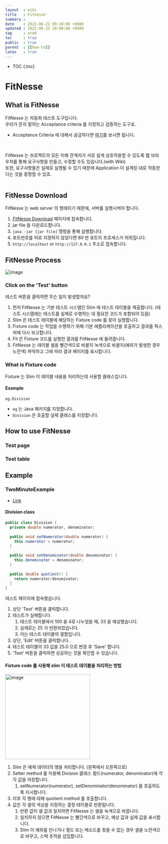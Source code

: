 ```yaml
---
layout  : wiki
title   : Fitnesse
summary :
date    : 2022-06-22 09:30:00 +0900
updated : 2022-06-25 20:00:00 +0900
tag     : atdd
toc     : true
public  : true
parent  : [[how-to]]
latex   : true
---
```

* TOC
{:toc}

# FitNesse

## What is FitNesse
FitNesse 는 자동화 테스트 도구입니다.<br>
우리가 흔히 말하는 Acceptance criteria 를 지정하고 검증하는 도구죠.<br>
- Acceptance Criteria 에 대해서 궁금하다면 [여기](https://currenjin.github.io/wiki/ATDD/#acceptance-criteria)를 보시면 됩니다.<br>

<br>

FitNesse 는 프로젝트의 모든 이해 관계자가 서로 쉽게 상호작용할 수 있도록 웹 브라우저를 통해 요구사항을 만들고, 수정할 수도 있습니다.(with Wiki)<br>
또한, 요구사항들은 실제로 실행될 수 있기 때문에 Application 이 설계된 대로 작동한다는 것을 증명할 수 있죠.<br>
<br>

## FitNesse Download
FitNesse 는 web server 의 형태이기 때문에, 서버를 실행시켜야 합니다.

1. [FitNesse Download](http://fitnesse.org/FitNesseDownload) 페이지에 접속합니다.
2. jar file 을 다운로드합니다.
3. `java -jar [jar file]` 명령을 통해 실행합니다.
4. 포트번호를 따로 지정하지 않았다면 80 번 포트의 프로세스가 띄워집니다.
5. `http://localhost` or `http://127.0.0.1` 주소로 접속합니다.

## FitNesse Process
![image](https://user-images.githubusercontent.com/60500649/175182572-e72dd4cc-5b4c-45fe-9db7-08d5ed986f90.png)

### Click on the 'Test' button
테스트 버튼을 클릭하면 무슨 일이 발생할까요?

1. 먼저 FitNesse 는 기본 테스트 시스템인 Slim 에 테스트 테이블을 제출합니다. (테스트 시스템에는 테스트를 실제로 수행하는 데 필요한 코드가 포함되어 있음)
2. Slim 은 테스트 테이블에 해당하는 Fixture code 를 찾아 실행합니다.
3. Fixture code 는 작업을 수행하기 위해 기본 애플리케이션을 호출하고 결과를 픽스처에 다시 보고합니다.
4. Fit 은 Fixture 코드를 실행한 결과를 FitNesse 에 돌려줍니다.
5. FitNesse 는 테이블 셀을 빨간색으로 바꿀지 녹색으로 바꿀지(예외가 발생한 경우 노란색) 파악하고 그에 따라 결과 페이지를 표시합니다.

### What is Fixture code
Fixture 는 Slim 이 테이블 내용을 처리하는데 사용할 클래스입니다.<br>

#### Example
`eg.Division`
- `eg` 는 Java 패키지를 지정합니다.
- `Division` 은 호출할 실제 클래스를 지정합니다.


## How to use FitNesse
### Test page
### Test table

## Example
### TwoMinuteExample
- [Link](http://localhost/FitNesse.UserGuide.TwoMinuteExample)

#### Division class

```java
public class Division {
  private double numerator, denominator;
  
  public void setNumerator(double numerator) {
    this.numerator = numerator;
  }
  
  public void setDenominator(double denominator) {
    this.denominator = denominator;
  }
  
  public double quotient() {
    return numerator/denominator;
  }
} 
```

테스트 페이지에 접속했습니다.

1. 상단 'Test' 버튼을 클릭합니다.
2. 테스트가 실패합니다.
   1. 테스트 테이블에서 100 을 4로 나누었을 때, 33 을 예상했습니다.
   2. 실제로는 25 가 반환되었습니다.
   3. 이는 테스트 테이블의 결함입니다.
3. 상단, 'Edit' 버튼을 클릭합니다.
4. 테스트 테이블의 33 값을 25.0 으로 변경 후 'Save' 합니다.
5. 'Test' 버튼을 클릭하면 성공하는 것을 확인할 수 있습니다.

#### Fixture code 를 사용해 slim 이 테스트 테이블을 처리하는 방법
<img width="271" alt="image" src="https://user-images.githubusercontent.com/60500649/175770160-263c3147-36d2-4b5d-b9b3-3f940d25f55b.png">
<br>

1. Slim 은 예제 데이터의 행을 처리합니다. (왼쪽에서 오른쪽으로)
2. Setter method 를 이용해 Division 클래스 필드(numerator, denominator)에 각각 값을 저장합니다.
   1. setNumerator(numerator), setDenominator(denominator) 를 호출하도록 지시합니다.
4. 이후 각 행에 대해 quotient method 를 호출합니다.
5. 값은 각 셀의 색상을 지정하는 결정 테이블로 반환됩니다.
   1. 반환 값이 셀 값과 일치하면 FitNesse 는 셀을 녹색으로 바꿉니다.
   2. 일치하지 않으면 FitNesse 는 빨간색으로 바꾸고, 예상 값과 실제 값을 표시합니다.
   3. Slim 이 예외를 만나거나 필드 또는 메소드를 찾을 수 없는 경우 셀을 노란색으로 바꾸고, 스택 추적을 삽입합니다.



